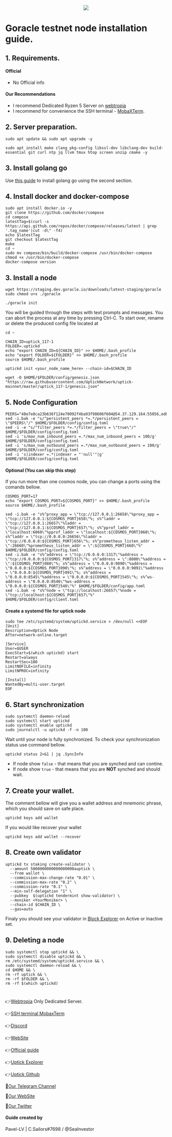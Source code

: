 <p align="center">
 <img src="https://i.postimg.cfgfc/9QBPqDyW/1-a-Ck-Sgk39-Uhfb-1wzg-Ty5-Pg.jpg"/></a>
</p>

# Goracle testnet node installation guide.

## 1. Requirements.
#### Official 
- No Official info

#### Our Recommendations
- I recommend Dedicated Ryzen 5 Server on [webtropia](https://www.webtropia.com/?kwk=255074042020228216158042)
- I recommend for convenience the SSH terminal - [MobaXTerm](https://mobaxterm.mobatek.net/download.html).

## 2. Server preparation.
```
sudo apt update && sudo apt upgrade -y
```
```
sudo apt install make clang pkg-config libssl-dev libclang-dev build-essential git curl ntp jq llvm tmux htop screen unzip cmake -y
```
## 3. Install golang go
Use [this guide](https://github.com/CryptoSailors/cryptosailors-tools/tree/main/Install%20Golang%20%22Go%22#2-if-you-installing-golang-go-on-clear-server-you-need-input-following-commands) to install golang go using the second section.

## 4. Install docker and docker-compose
```
sudo apt install docker.io -y
git clone https://github.com/docker/compose
cd compose
latestTag=$(curl -s https://api.github.com/repos/docker/compose/releases/latest | grep '.tag_name'|cut -d\" -f4)
echo $latestTag
git checkout $latestTag
make
cd ~
sudo mv compose/bin/build/docker-compose /usr/bin/docker-compose
chmod +x /usr/bin/docker-compose
docker-compose version
```
## 3. Install a node
```
wget https://staging.dev.goracle.io/downloads/latest-staging/goracle
sudo chmod u+x ./goracle
```
```
./goracle init
```
You will be guided through the steps with text prompts and messages. You can abort the process at any time by pressing Ctrl-C. To start over, rename or delete the produced config file located at 
```
cd ~
```
```
CHAIN_ID=uptick_117-1
FOLDER=.uptickd
echo "export CHAIN_ID=${CHAIN_ID}" >> $HOME/.bash_profile
echo "export FOLDER=${FOLDER}" >> $HOME/.bash_profile
source $HOME/.bash_profile
```
```
uptickd init <your_node_name_here> --chain-id=$CHAIN_ID
```
```
wget -O $HOME/$FOLDER/config/genesis.json "https://raw.githubusercontent.com/UptickNetwork/uptick-mainnet/master/uptick_117-1/genesis.json"
```

## 5. Node Configuration
```
PEERS="48e7e8ca23b636f124e70092f4ba93f98606f604@54.37.129.164:55056,ed8af2e21ca079d722dd2222d93c18d18373401c@65.109.94.225:26656,8ecd3260a19d2b112f6a84e0c091640744ec40c5@185.165.241.20:26656,8e924a598a06e29c9f84a0d68b6149f1524c1819@57.128.109.11:26656,f05733da50967e3955e11665b1901d36291dfaee@65.108.195.30:21656,038aca614e49ec4e5e3a06c875976a94c478cb09@65.108.195.29:21656,d9bfa29e0cf9c4ce0cc9c26d98e5d97228f93b0b@uptick.rpc.kjnodes.com:15656,90c0c03d27e5b4354bffb709d28340f2657ca1c7@138.201.121.185:26679"
sed -i.bak -e "s/^persistent_peers *=.*/persistent_peers = \"$PEERS\"/" $HOME/$FOLDER/config/config.toml
sed -i -e "s/^filter_peers *=.*/filter_peers = \"true\"/" $HOME/$FOLDER/config/config.toml
sed -i 's/max_num_inbound_peers =.*/max_num_inbound_peers = 100/g' $HOME/$FOLDER/config/config.toml
sed -i 's/max_num_outbound_peers =.*/max_num_outbound_peers = 100/g' $HOME/$FOLDER/config/config.toml
sed -i 's|indexer =.*|indexer = "'null'"|g' $HOME/$FOLDER/config/config.toml
```

#### Optional (You can skip this step)
If you run more than one cosmos node, you can change a ports using the comands bellow.
```
COSMOS_PORT=17
echo "export COSMOS_PORT=${COSMOS_PORT}" >> $HOME/.bash_profile
source $HOME/.bash_profile
```
```
sed -i.bak -e "s%^proxy_app = \"tcp://127.0.0.1:26658\"%proxy_app = \"tcp://127.0.0.1:${COSMOS_PORT}658\"%; s%^laddr = \"tcp://127.0.0.1:26657\"%laddr = \"tcp://127.0.0.1:${COSMOS_PORT}657\"%; s%^pprof_laddr = \"localhost:6060\"%pprof_laddr = \"localhost:${COSMOS_PORT}060\"%; s%^laddr = \"tcp://0.0.0.0:26656\"%laddr = \"tcp://0.0.0.0:${COSMOS_PORT}656\"%; s%^prometheus_listen_addr = \":26660\"%prometheus_listen_addr = \":${COSMOS_PORT}660\"%" $HOME/$FOLDER/config/config.toml
sed -i.bak -e "s%^address = \"tcp://0.0.0.0:1317\"%address = \"tcp://0.0.0.0:${COSMOS_PORT}317\"%; s%^address = \":8080\"%address = \":${COSMOS_PORT}080\"%; s%^address = \"0.0.0.0:9090\"%address = \"0.0.0.0:${COSMOS_PORT}090\"%; s%^address = \"0.0.0.0:9091\"%address = \"0.0.0.0:${COSMOS_PORT}091\"%; s%^address = \"0.0.0.0:8545\"%address = \"0.0.0.0:${COSMOS_PORT}545\"%; s%^ws-address = \"0.0.0.0:8546\"%ws-address = \"0.0.0.0:${COSMOS_PORT}546\"%" $HOME/$FOLDER/config/app.toml
sed -i.bak -e "s%^node = \"tcp://localhost:26657\"%node = \"tcp://localhost:${COSMOS_PORT}657\"%" $HOME/$FOLDER/config/client.toml
```
#### Create a systemd file for uptick node

```
sudo tee /etc/systemd/system/uptickd.service > /dev/null <<EOF
[Unit]
Description=Uptick Node
After=network-online.target

[Service]
User=$USER
ExecStart=$(which uptickd) start
Restart=always
RestartSec=180
LimitNOFILE=infinity
LimitNPROC=infinity

[Install]
WantedBy=multi-user.target
EOF
```
                                                        
## 6. Start synchronization
```
sudo systemctl daemon-reload
sudo systemctl start uptickd
sudo systemctl enable uptickd
sudo journalctl -u uptickd -f -n 100
```
Wait until your node is fully synchronized. To check your synchronization status use command bellow.
```
uptickd status 2>&1 | jq .SyncInfo
```
- If node show `false` - that means that you are synched and can contine. 
- If node show `true` - that means that you are **NOT** synched and should wait.

## 7. Create your wallet.
The comment bellow will give you a wallet address and mnemonic phrase, which you should save on safe place.
```
uptickd keys add wallet
```
If you would like recover your wallet
```
uptickd keys add wallet --recover
```

## 8. Сreate own validator
```
uptickd tx staking create-validator \
  --amount 5000000000000000000auptick \
  --from wallet \
  --commission-max-change-rate "0.01" \
  --commission-max-rate "0.2" \
  --commission-rate "0.1" \
  --min-self-delegation "1" \
  --pubkey  $(uptickd tendermint show-validator) \
  --moniker <YourMoniker> \
  --chain-id $CHAIN_ID \
  --gas=auto
```
Finaly you should see your validator in [Block Explorer](https://explorer.bitcanna.io/validators) on Active or Inactive set.

## 9. Deleting a node
```
sudo systemctl stop uptickd && \
sudo systemctl disable uptickd && \
rm /etc/systemd/system/uptickd.service && \
sudo systemctl daemon-reload && \
cd $HOME && \
rm -rf uptick && \
rm -rf $FOLDER && \
rm -rf $(which uptickd)
```

#
👉[Webtropia](https://www.webtropia.com/?kwk=255074042020228216158042) Only Dedicated Server.

👉[SSH terminal MobaxTerm](https://mobaxterm.mobatek.net/download.html)

👉[Discord](https://discord.gg/jyaG8jhZGu)

👉[WebSite](https://www.uptick.network/)

👉[Official guide](https://docs.uptick.network/)

👉[Uptick Explorer]()

👉[Uptick Github](https://github.com/UptickNetwork/uptick)

🔰[Our Telegram Channel](https://t.me/CryptoSailorsAnn)

🔰[Our WebSite](cryptosailors.tech)

🔰[Our Twitter](https://twitter.com/Crypto_Sailors)

#### Guide created by 

Pavel-LV | C.Sailors#7698 / @SeaInvestor
